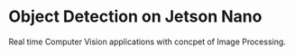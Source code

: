 # Object Detection on Jetson Nano
Real time Computer Vision applications with concpet of Image Processing.
